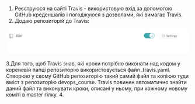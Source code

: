 1. Реєструюся на сайті Travis - використовую вхід за допомогою GitHub креденшалів і погоджуюся з дозволами, які вимагає Travis.
2. Додаю репозиторій до Travis:

 ![61](https://github.com/IK-31-Kachor/star/blob/master/Lab6/image/61.PNG)
 
 
3.Для того, щоб Travis знав, які кроки потрібно виконати над кодом у кореневій папці репозиторію використовується файл .travis.yaml. Створюю у свому GitHub репозиторію такий самий файл та копіюю туди вміст з репозиторію devops_course. Travis повинен автоматично знайти даний файл та виконувати кроки, описані у ньому, при кожному новому коміті в master гілку.
4.    